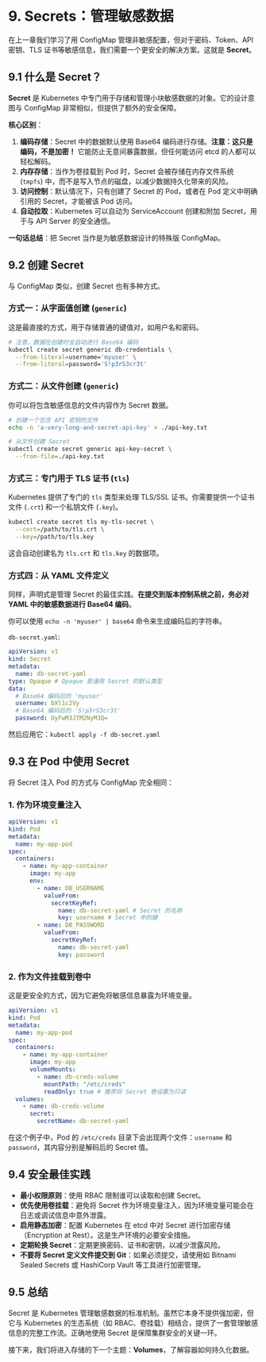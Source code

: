# 9. Secrets：管理敏感数据

在上一章我们学习了用 ConfigMap 管理非敏感配置，但对于密码、Token、API 密钥、TLS 证书等敏感信息，我们需要一个更安全的解决方案。这就是 **Secret**。

## 9.1 什么是 Secret？

**Secret** 是 Kubernetes 中专门用于存储和管理小块敏感数据的对象。它的设计意图与 ConfigMap 非常相似，但提供了额外的安全保障。

**核心区别**：
1.  **编码存储**：Secret 中的数据默认使用 Base64 编码进行存储。**注意：这只是编码，不是加密！** 它能防止无意间暴露数据，但任何能访问 etcd 的人都可以轻松解码。
2.  **内存存储**：当作为卷挂载到 Pod 时，Secret 会被存储在内存文件系统 (`tmpfs`) 中，而不是写入节点的磁盘，以减少数据持久化带来的风险。
3.  **访问控制**：默认情况下，只有创建了 Secret 的 Pod，或者在 Pod 定义中明确引用的 Secret，才能被该 Pod 访问。
4.  **自动拉取**：Kubernetes 可以自动为 ServiceAccount 创建和附加 Secret，用于与 API Server 的安全通信。

**一句话总结**：把 Secret 当作是为敏感数据设计的特殊版 ConfigMap。

## 9.2 创建 Secret

与 ConfigMap 类似，创建 Secret 也有多种方式。

### 方式一：从字面值创建 (`generic`)

这是最直接的方式，用于存储普通的键值对，如用户名和密码。

```bash
# 注意，数据在创建时会自动进行 Base64 编码
kubectl create secret generic db-credentials \
  --from-literal=username='myuser' \
  --from-literal=password='S!p3rS3cr3t'
```

### 方式二：从文件创建 (`generic`)

你可以将包含敏感信息的文件内容作为 Secret 数据。

```bash
# 创建一个包含 API 密钥的文件
echo -n 'a-very-long-and-secret-api-key' > ./api-key.txt

# 从文件创建 Secret
kubectl create secret generic api-key-secret \
  --from-file=./api-key.txt
```

### 方式三：专门用于 TLS 证书 (`tls`)

Kubernetes 提供了专门的 `tls` 类型来处理 TLS/SSL 证书。你需要提供一个证书文件 (`.crt`) 和一个私钥文件 (`.key`)。

```bash
kubectl create secret tls my-tls-secret \
  --cert=/path/to/tls.crt \
  --key=/path/to/tls.key
```
这会自动创建名为 `tls.crt` 和 `tls.key` 的数据项。

### 方式四：从 YAML 文件定义

同样，声明式是管理 Secret 的最佳实践。**在提交到版本控制系统之前，务必对 YAML 中的敏感数据进行 Base64 编码**。

你可以使用 `echo -n 'myuser' | base64` 命令来生成编码后的字符串。

`db-secret.yaml`:
```yaml
apiVersion: v1
kind: Secret
metadata:
  name: db-secret-yaml
type: Opaque # Opaque 是通用 Secret 的默认类型
data:
  # Base64 编码后的 'myuser'
  username: bXl1c2Vy
  # Base64 编码后的 'S!p3rS3cr3t'
  password: UyFwM3JTM2NyM3Q=
```
然后应用它：`kubectl apply -f db-secret.yaml`

## 9.3 在 Pod 中使用 Secret

将 Secret 注入 Pod 的方式与 ConfigMap 完全相同：

### 1. 作为环境变量注入

```yaml
apiVersion: v1
kind: Pod
metadata:
  name: my-app-pod
spec:
  containers:
    - name: my-app-container
      image: my-app
      env:
        - name: DB_USERNAME
          valueFrom:
            secretKeyRef:
              name: db-secret-yaml # Secret 的名称
              key: username # Secret 中的键
        - name: DB_PASSWORD
          valueFrom:
            secretKeyRef:
              name: db-secret-yaml
              key: password
```

### 2. 作为文件挂载到卷中

这是更安全的方式，因为它避免将敏感信息暴露为环境变量。

```yaml
apiVersion: v1
kind: Pod
metadata:
  name: my-app-pod
spec:
  containers:
    - name: my-app-container
      image: my-app
      volumeMounts:
        - name: db-creds-volume
          mountPath: "/etc/creds"
          readOnly: true # 推荐将 Secret 卷设置为只读
  volumes:
    - name: db-creds-volume
      secret:
        secretName: db-secret-yaml
```
在这个例子中，Pod 的 `/etc/creds` 目录下会出现两个文件：`username` 和 `password`，其内容分别是解码后的 Secret 值。

## 9.4 安全最佳实践

- **最小权限原则**：使用 RBAC 限制谁可以读取和创建 Secret。
- **优先使用卷挂载**：避免将 Secret 作为环境变量注入，因为环境变量可能会在日志或调试信息中意外泄露。
- **启用静态加密**：配置 Kubernetes 在 etcd 中对 Secret 进行加密存储（Encryption at Rest）。这是生产环境的必要安全措施。
- **定期轮换 Secret**：定期更换密码、证书和密钥，以减少泄露风险。
- **不要将 Secret 定义文件提交到 Git**：如果必须提交，请使用如 Bitnami Sealed Secrets 或 HashiCorp Vault 等工具进行加密管理。

## 9.5 总结

Secret 是 Kubernetes 管理敏感数据的标准机制。虽然它本身不提供强加密，但它与 Kubernetes 的生态系统（如 RBAC、卷挂载）相结合，提供了一套管理敏感信息的完整工作流。正确地使用 Secret 是保障集群安全的关键一环。

接下来，我们将进入存储的下一个主题：**Volumes**，了解容器如何持久化数据。
